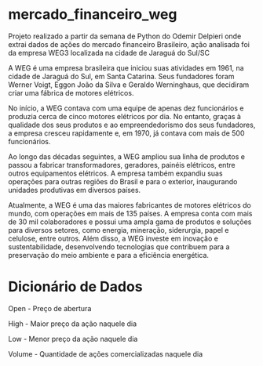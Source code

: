 # mercado_financeiro_weg

Projeto realizado a partir da semana de Python do Odemir Delpieri onde extrai dados de ações do mercado financeiro Brasileiro, ação analisada foi da empresa WEG3 localizada na cidade de Jaraguá do Sul/SC

A WEG é uma empresa brasileira que iniciou suas atividades em 1961, na cidade de Jaraguá do Sul, em Santa Catarina. Seus fundadores foram Werner Voigt, Eggon João da Silva e Geraldo Werninghaus, que decidiram criar uma fábrica de motores elétricos.

No início, a WEG contava com uma equipe de apenas dez funcionários e produzia cerca de cinco motores elétricos por dia. No entanto, graças à qualidade dos seus produtos e ao empreendedorismo dos seus fundadores, a empresa cresceu rapidamente e, em 1970, já contava com mais de 500 funcionários.

Ao longo das décadas seguintes, a WEG ampliou sua linha de produtos e passou a fabricar transformadores, geradores, painéis elétricos, entre outros equipamentos elétricos. A empresa também expandiu suas operações para outras regiões do Brasil e para o exterior, inaugurando unidades produtivas em diversos países.

Atualmente, a WEG é uma das maiores fabricantes de motores elétricos do mundo, com operações em mais de 135 países. A empresa conta com mais de 30 mil colaboradores e possui uma ampla gama de produtos e soluções para diversos setores, como energia, mineração, siderurgia, papel e celulose, entre outros. Além disso, a WEG investe em inovação e sustentabilidade, desenvolvendo tecnologias que contribuem para a preservação do meio ambiente e para a eficiência energética.

# Dicionário de Dados

Open - Preço de abertura

High - Maior preço da ação naquele dia

Low - Menor preço da ação naquele dia

Volume - Quantidade de ações comercializadas naquele dia
